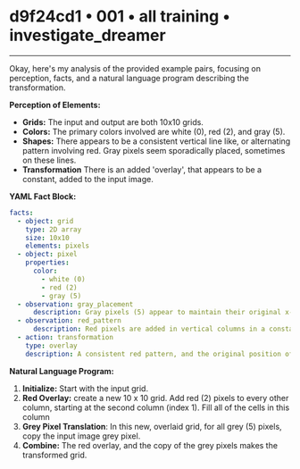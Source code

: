 # d9f24cd1 • 001 • all training • investigate_dreamer

---
Okay, here's my analysis of the provided example pairs, focusing on perception, facts, and a natural language program describing the transformation.

**Perception of Elements:**

*   **Grids:** The input and output are both 10x10 grids.
*   **Colors:** The primary colors involved are white (0), red (2), and gray (5).
*   **Shapes:** There appears to be a consistent vertical line like, or alternating pattern involving red. Gray pixels seem sporadically placed, sometimes on these lines.
*    **Transformation** There is an added 'overlay', that appears to be a constant, added to the input image.

**YAML Fact Block:**



```yaml
facts:
  - object: grid
    type: 2D array
    size: 10x10
    elements: pixels
  - object: pixel
    properties:
      color:
        - white (0)
        - red (2)
        - gray (5)
  - observation: gray_placement
      description: Gray pixels (5) appear to maintain their original x-coordinate (column) in the output, while other pixels are filled with the red pattern.
  - observation: red_pattern
      description: Red pixels are added in vertical columns in a constant pattern across both examples
  - action: transformation
    type: overlay
    description: A consistent red pattern, and the original position of grey, are combined to form output
```



**Natural Language Program:**

1.  **Initialize:** Start with the input grid.
2.  **Red Overlay:** create a new 10 x 10 grid. Add red (2) pixels to every other column, starting at the second column (index 1). Fill all of the cells in this column
3. **Grey Pixel Translation**: In this new, overlaid grid, for all grey (5) pixels, copy the input image grey pixel.
4.  **Combine:** The red overlay, and the copy of the grey pixels makes the transformed grid.


